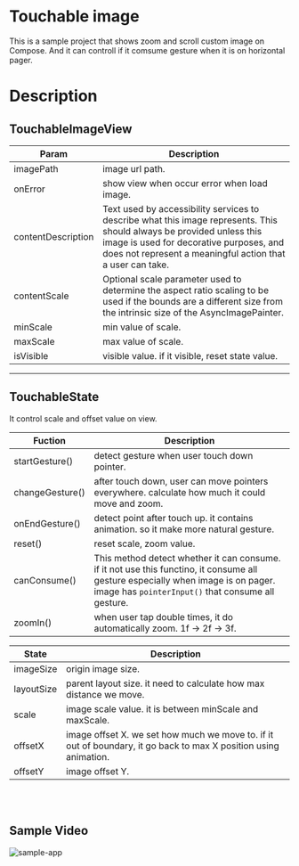 # Touchable image 

This is a sample project that shows zoom and scroll custom image on Compose. And it can controll if it comsume gesture when it is on horizontal pager. 


# Description

## TouchableImageView

|Param|Description|
|------|---|
|imagePath|image url path. |
|onError|show view when occur error when load image. |
|contentDescription|Text used by accessibility services to describe what this image represents. This should always be provided unless this image is used for decorative purposes, and does not represent a meaningful action that a user can take. |
|contentScale|Optional scale parameter used to determine the aspect ratio scaling to be used if the bounds are a different size from the intrinsic size of the AsyncImagePainter. |
|minScale|min value of scale. |
|maxScale|max value of scale. |
|isVisible|visible value. if it visible, reset state value. |


----------------

## TouchableState
It control scale and offset value on view. 

|Fuction|Description|
|------|---|
|startGesture()|detect gesture when user touch down pointer. |
|changeGesture()|after touch down, user can move pointers everywhere. calculate how much it could move and zoom. |
|onEndGesture()|detect point after touch up. it contains animation. so it make more natural gesture. |
|reset()|reset scale, zoom value. |
|canConsume()|This method detect whether it can consume. if it not use this functino, it consume all gesture especially when image is on pager. image has `pointerInput()` that consume all gesture. |
|zoomIn()|when user tap double times, it do automatically zoom. 1f -> 2f -> 3f. | 




|State|Description|
|------|---|
|imageSize|origin image size. |
|layoutSize|parent layout size. it need to calculate how max distance we move. |
|scale|image scale value. it is between minScale and maxScale. |
|offsetX|image offset X. we set how much we move to. if it out of boundary, it go back to max X position using animation. |
|offsetY|image offset Y. |
</br></br>


## Sample Video

![sample-app](https://github.com/leesohyun13/compose-touchable-image/tree/main/sample/single_image_sample.gif)



